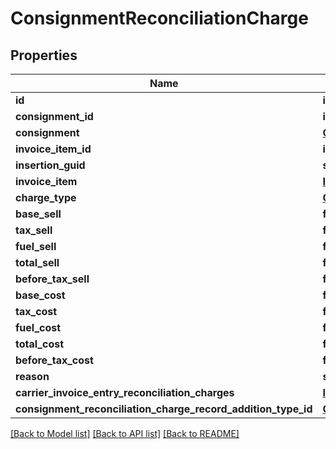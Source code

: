 # ConsignmentReconciliationCharge

## Properties
Name | Type | Description | Notes
------------ | ------------- | ------------- | -------------
**id** | **int** |  | [optional] 
**consignment_id** | **int** |  | [optional] 
**consignment** | [**Consignment**](Consignment.md) |  | [optional] 
**invoice_item_id** | **int** |  | [optional] 
**insertion_guid** | **str** |  | [optional] 
**invoice_item** | [**InvoiceItem**](InvoiceItem.md) |  | [optional] 
**charge_type** | [**ConsignmentReconciliationChargeType**](ConsignmentReconciliationChargeType.md) |  | [optional] 
**base_sell** | **float** |  | [optional] 
**tax_sell** | **float** |  | [optional] 
**fuel_sell** | **float** |  | [optional] 
**total_sell** | **float** |  | [optional] 
**before_tax_sell** | **float** |  | [optional] 
**base_cost** | **float** |  | [optional] 
**tax_cost** | **float** |  | [optional] 
**fuel_cost** | **float** |  | [optional] 
**total_cost** | **float** |  | [optional] 
**before_tax_cost** | **float** |  | [optional] 
**reason** | **str** |  | [optional] 
**carrier_invoice_entry_reconciliation_charges** | [**list[CarrierInvoiceEntryReconciliationCharge]**](CarrierInvoiceEntryReconciliationCharge.md) |  | [optional] 
**consignment_reconciliation_charge_record_addition_type_id** | [**ConsignmentReconciliationChargeRecordAdditionType**](ConsignmentReconciliationChargeRecordAdditionType.md) |  | [optional] 

[[Back to Model list]](../README.md#documentation-for-models) [[Back to API list]](../README.md#documentation-for-api-endpoints) [[Back to README]](../README.md)

